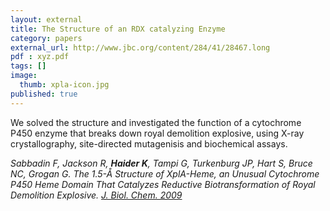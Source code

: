 ```yaml
---
layout: external
title: The Structure of an RDX catalyzing Enzyme
category: papers
external_url: http://www.jbc.org/content/284/41/28467.long
pdf : xyz.pdf
tags: []
image:
  thumb: xpla-icon.jpg
published: true
---
```


We solved the structure and investigated the function of a cytochrome P450 enzyme that breaks down royal demolition explosive, using X-ray crystallography, site-directed mutagenisis and biochemical assays.

*Sabbadin F, Jackson R, __Haider K__, Tampi G, Turkenburg JP, Hart S, Bruce NC, Grogan G. The 1.5-Å Structure of XplA-Heme, an
Unusual Cytochrome P450 Heme Domain That Catalyzes Reductive Biotransformation of Royal Demolition Explosive. [J. Biol. Chem.
2009](http://www.jbc.org/content/284/41/28467.long)*